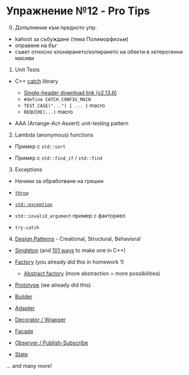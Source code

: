 # Упражнение №12 - Pro Tips

0. Допълнение към предното упр.

* kahoot за събуждане (тема Полиморфизъм)
* оправяне на бъг
* съвет относно клонирането/копирането на обекти в хетерогенни масиви

1. Unit Tests

* C++ [catch](https://github.com/catchorg/Catch2) library
    * [Single-header download link (v2.13.6)](https://github.com/catchorg/Catch2/releases/download/v2.13.6/catch.hpp)
    * `#define CATCH_CONFIG_MAIN`
    * `TEST_CASE("...") { ... }` macro
    * `REQUIRE(...)` macro

* AAA (Arrange-Act-Assert) unit-testing pattern

2. Lambda (anonymous) functions

* Пример с `std::sort`

* Пример с `std::find_if` / `std::find`

3. Exceptions

* Начини за обработване на грешки

* [`throw`](https://en.cppreference.com/w/cpp/language/throw)

* [`std::exception`](https://en.cppreference.com/w/cpp/error/exception)

* `std::invalid_argument` пример с факториел

* `try-catch`

4. [Design Patterns](https://refactoring.guru/design-patterns/cpp) - Creational, Structural, Behavioral

* [Singleton](https://refactoring.guru/design-patterns/singleton/cpp/example#example-0) (and [101 ways](https://stackoverflow.com/questions/1008019/c-singleton-design-pattern/1008086#1008086) to make one in C++)

* [Factory](https://refactoring.guru/design-patterns/factory-method) (you already did this in homework 1)
    * [Abstract factory](https://refactoring.guru/design-patterns/abstract-factory) (more abstraction = more possibilities)

* [Prototype](https://refactoring.guru/design-patterns/prototype) (we already did this)

* [Builder](https://refactoring.guru/design-patterns/builder)

* [Adapter](https://refactoring.guru/design-patterns/adapter)

* [Decorator / Wrapper](https://refactoring.guru/design-patterns/decorator)

* [Facade](https://refactoring.guru/design-patterns/facade)

* [Observer / Publish-Subscribe](https://refactoring.guru/design-patterns/observer)

* [State](https://refactoring.guru/design-patterns/state)


... and many more!
